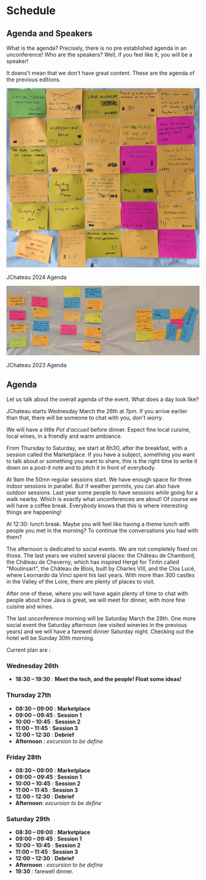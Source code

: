 # Schedule

<!-- MACRO{snippet|debug=false|ignoreDownloadError=false|verbatim=false|file=src/site/resources/fragments/breadcrum.snippet.html} -->

## Agenda and Speakers

What is the agenda? Precisely, there is no pre established agenda in an unconference! Who are the speakers? Well, if you feel like it, you will be a speaker!

It doens't mean that we don't have great content. These are the agenda of the previous editions. 

![JChateau 2024 Agenda](images/agenda/2024_JChateau-agenda.png)

JChateau 2024 Agenda

![JChateau 2023 Agenda](images/agenda/2023_JChateau-agenda.png)

JChateau 2023 Agenda

## Agenda

Let us talk about the overall agenda of the event. What does a day look like?

JChateau starts Wednesday March the 26th at 7pm. If you arrive earlier than that, there will be someone to chat with you, don't worry.

We will have a little *Pot d'accueil* before dinner. Expect fine local cuisine, local wines, in a friendly and warm ambiance.  

From Thursday to Saturday, we start at 8h30, after the breakfast, with a session called the Marketplace. If you have a subject, something you want to talk about or something you want to share, this is the right time to write it down on a post-it note and to pitch it in front of everybody.  

At 9am the 50mn regular sessions start. We have enough space for three indoor sessions in parallel. But if weather permits, you can also have outdoor sessions. Last year some people to have sessions while going for a walk nearby. Which is exactly what unconferences are about! Of course we will have a coffee break. Everybody knows that this is where interesting things are happening!

At 12:30: lunch break. Maybe you will feel like having a theme lunch with people you met in the morning? To continue the conversations you had with them?

The afternoon is dedicated to social events. We are not completely fixed on those. The last years we visited several places: the Château de Chambord, the Château de Cheverny, which has inspired Hergé for Tintin called "Moulinsart", the Château de Blois, built by Charles VIII, and the Clos Lucé, where Leornardo da Vinci spent his last years. With more than 300 castles in the Valley of the Loire, there are plenty of places to visit. 

After one of these, where you will have again plenty of time to chat with people about how Java is great, we will meet for dinner, with more fine cuisine and wines.

The last unconference morning will be Saturday March the 29th. One more social event the Saturday afternoon (we visited wineries in the previous years) and we will have a farewell dinner Saturday night. Checking out the hotel will be Sunday 30th morning.

Current plan are :

### Wednesday 26th

* **18:30 – 19:30** : **Meet the tech, and the people! Float some ideas!**

### Thursday 27th

* **08:30 – 09:00** : **Marketplace**
* **09:00 – 09:45** : **Session 1**
* **10:00 – 10:45** : **Session 2**
* **11:00 – 11:45** : **Session 3**
* **12:00 – 12:30** : **Debrief**
* **Afternoon** :  _excursion to be define_

### Friday 28th

* **08:30 – 09:00** : **Marketplace**
* **09:00 – 09:45** : **Session 1**
* **10:00 – 10:45** : **Session 2**
* **11:00 – 11:45** : **Session 3**
* **12:00 – 12:30** : **Debrief**
* **Afternoon**: _excursion to be define_

### Saturday 29th

* **08:30 – 09:00** : **Marketplace**
* **09:00 – 09:45** : **Session 1**
* **10:00 – 10:45** : **Session 2**
* **11:00 – 11:45** : **Session 3**
* **12:00 – 12:30** : **Debrief**
* **Afternoon** : _excursion to be define_
* **19:30** : farewell dinner. 
